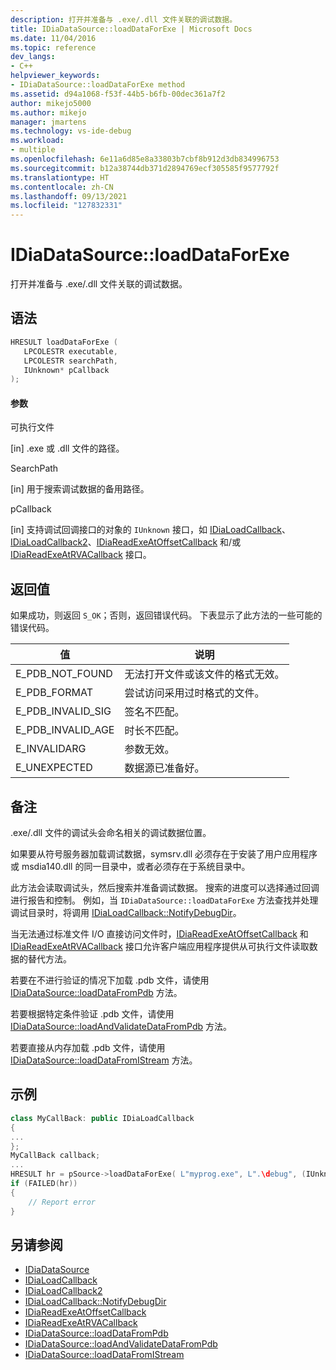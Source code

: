 ```yaml
---
description: 打开并准备与 .exe/.dll 文件关联的调试数据。
title: IDiaDataSource::loadDataForExe | Microsoft Docs
ms.date: 11/04/2016
ms.topic: reference
dev_langs:
- C++
helpviewer_keywords:
- IDiaDataSource::loadDataForExe method
ms.assetid: d94a1068-f53f-44b5-b6fb-00dec361a7f2
author: mikejo5000
ms.author: mikejo
manager: jmartens
ms.technology: vs-ide-debug
ms.workload:
- multiple
ms.openlocfilehash: 6e11a6d85e8a33803b7cbf8b912d3db834996753
ms.sourcegitcommit: b12a38744db371d2894769ecf305585f9577792f
ms.translationtype: HT
ms.contentlocale: zh-CN
ms.lasthandoff: 09/13/2021
ms.locfileid: "127832331"
---
```

# <a name="idiadatasourceloaddataforexe"></a>IDiaDataSource::loadDataForExe
打开并准备与 .exe/.dll 文件关联的调试数据。

## <a name="syntax"></a>语法

```C++
HRESULT loadDataForExe (
   LPCOLESTR executable,
   LPCOLESTR searchPath,
   IUnknown* pCallback
);
```

#### <a name="parameters"></a>参数
可执行文件

[in] .exe 或 .dll 文件的路径。

SearchPath

[in] 用于搜索调试数据的备用路径。

pCallback

[in] 支持调试回调接口的对象的 `IUnknown` 接口，如 [IDiaLoadCallback](../../debugger/debug-interface-access/idialoadcallback.md)、[IDiaLoadCallback2](../../debugger/debug-interface-access/idialoadcallback2.md)、[IDiaReadExeAtOffsetCallback](../../debugger/debug-interface-access/idiareadexeatoffsetcallback.md) 和/或 [IDiaReadExeAtRVACallback](../../debugger/debug-interface-access/idiareadexeatrvacallback.md) 接口。

## <a name="return-value"></a>返回值
如果成功，则返回 `S_OK`；否则，返回错误代码。 下表显示了此方法的一些可能的错误代码。

|值|说明|
|-----------|-----------------|
|E_PDB_NOT_FOUND|无法打开文件或该文件的格式无效。|
|E_PDB_FORMAT|尝试访问采用过时格式的文件。|
|E_PDB_INVALID_SIG|签名不匹配。|
|E_PDB_INVALID_AGE|时长不匹配。|
|E_INVALIDARG|参数无效。|
|E_UNEXPECTED|数据源已准备好。|

## <a name="remarks"></a>备注
.exe/.dll 文件的调试头会命名相关的调试数据位置。

如果要从符号服务器加载调试数据，symsrv.dll 必须存在于安装了用户应用程序或 msdia140.dll 的同一目录中，或者必须存在于系统目录中。

此方法会读取调试头，然后搜索并准备调试数据。 搜索的进度可以选择通过回调进行报告和控制。 例如，当 `IDiaDataSource::loadDataForExe` 方法查找并处理调试目录时，将调用 [IDiaLoadCallback::NotifyDebugDir](../../debugger/debug-interface-access/idialoadcallback-notifydebugdir.md)。

当无法通过标准文件 I/O 直接访问文件时，[IDiaReadExeAtOffsetCallback](../../debugger/debug-interface-access/idiareadexeatoffsetcallback.md) 和 [IDiaReadExeAtRVACallback](../../debugger/debug-interface-access/idiareadexeatrvacallback.md) 接口允许客户端应用程序提供从可执行文件读取数据的替代方法。

若要在不进行验证的情况下加载 .pdb 文件，请使用 [IDiaDataSource::loadDataFromPdb](../../debugger/debug-interface-access/idiadatasource-loaddatafrompdb.md) 方法。

若要根据特定条件验证 .pdb 文件，请使用 [IDiaDataSource::loadAndValidateDataFromPdb](../../debugger/debug-interface-access/idiadatasource-loadandvalidatedatafrompdb.md) 方法。

若要直接从内存加载 .pdb 文件，请使用 [IDiaDataSource::loadDataFromIStream](../../debugger/debug-interface-access/idiadatasource-loaddatafromistream.md) 方法。

## <a name="example"></a>示例

```C++
class MyCallBack: public IDiaLoadCallback
{
...
};
MyCallBack callback;
...
HRESULT hr = pSource->loadDataForExe( L"myprog.exe", L".\debug", (IUnknown*)&callback);
if (FAILED(hr))
{
    // Report error
}
```

## <a name="see-also"></a>另请参阅
- [IDiaDataSource](../../debugger/debug-interface-access/idiadatasource.md)
- [IDiaLoadCallback](../../debugger/debug-interface-access/idialoadcallback.md)
- [IDiaLoadCallback2](../../debugger/debug-interface-access/idialoadcallback2.md)
- [IDiaLoadCallback::NotifyDebugDir](../../debugger/debug-interface-access/idialoadcallback-notifydebugdir.md)
- [IDiaReadExeAtOffsetCallback](../../debugger/debug-interface-access/idiareadexeatoffsetcallback.md)
- [IDiaReadExeAtRVACallback](../../debugger/debug-interface-access/idiareadexeatrvacallback.md)
- [IDiaDataSource::loadDataFromPdb](../../debugger/debug-interface-access/idiadatasource-loaddatafrompdb.md)
- [IDiaDataSource::loadAndValidateDataFromPdb](../../debugger/debug-interface-access/idiadatasource-loadandvalidatedatafrompdb.md)
- [IDiaDataSource::loadDataFromIStream](../../debugger/debug-interface-access/idiadatasource-loaddatafromistream.md)
